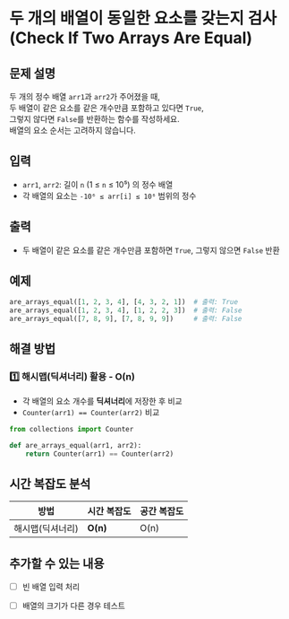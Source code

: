 # 두 개의 배열이 동일한 요소를 갖는지 검사 (Check If Two Arrays Are Equal)

## 문제 설명
두 개의 정수 배열 `arr1`과 `arr2`가 주어졌을 때,  
두 배열이 같은 요소를 같은 개수만큼 포함하고 있다면 `True`,  
그렇지 않다면 `False`를 반환하는 함수를 작성하세요.  
배열의 요소 순서는 고려하지 않습니다.

## 입력
- `arr1`, `arr2`: 길이 `n` (1 ≤ `n` ≤ 10⁵) 의 정수 배열  
- 각 배열의 요소는 `-10⁶ ≤ arr[i] ≤ 10⁶` 범위의 정수  

## 출력
- 두 배열이 같은 요소를 같은 개수만큼 포함하면 `True`, 그렇지 않으면 `False` 반환  

## 예제
```python
are_arrays_equal([1, 2, 3, 4], [4, 3, 2, 1])  # 출력: True
are_arrays_equal([1, 2, 3, 4], [1, 2, 2, 3])  # 출력: False
are_arrays_equal([7, 8, 9], [7, 8, 9, 9])     # 출력: False
```

## 해결 방법
### 1️⃣ 해시맵(딕셔너리) 활용 - O(n)
- 각 배열의 요소 개수를 **딕셔너리**에 저장한 후 비교
- `Counter(arr1) == Counter(arr2)` 비교

```python
from collections import Counter

def are_arrays_equal(arr1, arr2):
    return Counter(arr1) == Counter(arr2)
```

## 시간 복잡도 분석
| 방법 | 시간 복잡도 | 공간 복잡도 |
|------|----------|----------|
| 해시맵(딕셔너리) | **O(n)** | O(n) |

## 추가할 수 있는 내용
- [ ] 빈 배열 입력 처리
- [ ] 배열의 크기가 다른 경우 테스트

